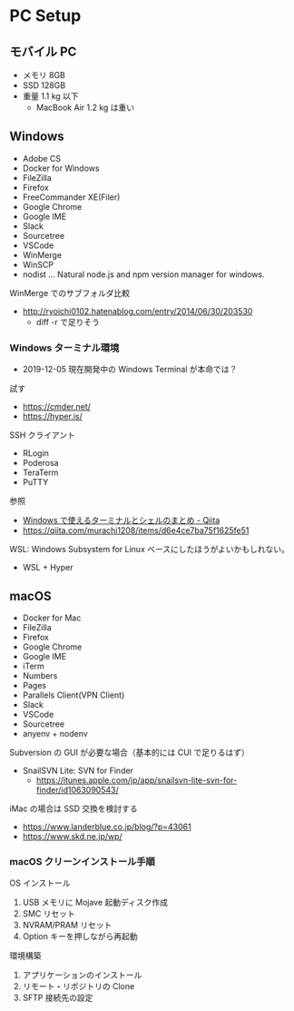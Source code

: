 # PC Setup

## モバイル PC

- メモリ 8GB
- SSD 128GB
- 重量 1.1 kg 以下
  - MacBook Air 1.2 kg は重い

## Windows

- Adobe CS
- Docker for Windows
- FileZilla
- Firefox
- FreeCommander XE(Filer)
- Google Chrome
- Google IME
- Slack
- Sourcetree
- VSCode
- WinMerge
- WinSCP
- nodist … Natural node.js and npm version manager for windows.

WinMerge でのサブフォルダ比較

- <http://ryoichi0102.hatenablog.com/entry/2014/06/30/203530>
  - diff -r で足りそう

### Windows ターミナル環境

- 2019-12-05 現在開発中の Windows Terminal が本命では？

試す

- <https://cmder.net/>
- <https://hyper.is/>

SSH クライアント

- RLogin
- Poderosa
- TeraTerm
- PuTTY

参照

- [Windows で使えるターミナルとシェルのまとめ - Qiita](https://qiita.com/Ted-HM/items/9a60f6fcf74bbd79a904)
- <https://qiita.com/murachi1208/items/d6e4ce7ba75f1625fe51>

WSL: Windows Subsystem for Linux ベースにしたほうがよいかもしれない。

- WSL + Hyper

## macOS

- Docker for Mac
- FileZilla
- Firefox
- Google Chrome
- Google IME
- iTerm
- Numbers
- Pages
- Parallels Client(VPN Client)
- Slack
- VSCode
- Sourcetree
- anyenv + nodenv

Subversion の GUI が必要な場合（基本的には CUI で足りるはず）

- SnailSVN Lite: SVN for Finder
  - <https://itunes.apple.com/jp/app/snailsvn-lite-svn-for-finder/id1063090543/>

iMac の場合は SSD 交換を検討する

- <https://www.landerblue.co.jp/blog/?p=43061>
- <https://www.skd.ne.jp/wp/>

### macOS クリーンインストール手順

OS インストール

1. USB メモリに Mojave 起動ディスク作成
1. SMC リセット
1. NVRAM/PRAM リセット
1. Option キーを押しながら再起動

環境構築

1. アプリケーションのインストール
1. リモート・リポジトリの Clone
1. SFTP 接続先の設定
